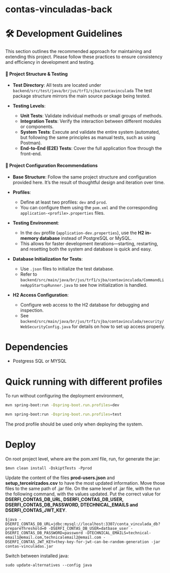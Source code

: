 # contas-vinculadas-back

# 🛠️ Development Guidelines

This section outlines the recommended approach for maintaining and extending this project. Please follow these practices to ensure consistency and efficiency in development and testing.

#### 📁 Project Structure & Testing

* **Test Directory**: All tests are located under
  `backend/src/test/java/br/jus/trf1/sjba/contavinculada`
  The test package structure mirrors the main source package being tested.

* **Testing Levels**:

    * **Unit Tests**: Validate individual methods or small groups of methods.
    * **Integration Tests**: Verify the interaction between different modules or components.
    * **System Tests**: Execute and validate the entire system (automated, but following the same principles as manual tests, such as using Postman).
    * **End-to-End (E2E) Tests**: Cover the full application flow through the front-end.

#### 🧱 Project Configuration Recommendations

* **Base Structure**: Follow the same project structure and configuration provided here. It’s the result of thoughtful design and iteration over time.

* **Profiles**:

    * Define at least two profiles: `dev` and `prod`.
    * You can configure them using the `pom.xml` and the corresponding `application-<profile>.properties` files.

* **Testing Environment**:

    * In the `dev` profile (`application-dev.properties`), use the **H2 in-memory database** instead of PostgreSQL or MySQL.
    * This allows for faster development iterations—starting, restarting, and resetting both the system and database is quick and easy.

* **Database Initialization for Tests**:

    * Use `.json` files to initialize the test database.
    * Refer to
      `backend/src/main/java/br/jus/trf1/sjba/contavinculada/CommandLineAppStartupRunner.java`
      to see how initialization is handled.

* **H2 Access Configuration**:

    * Configure web access to the H2 database for debugging and inspection.
    * See
      `backend/src/main/java/br/jus/trf1/sjba/contavinculada/security/WebSecurityConfig.java`
      for details on how to set up access properly.

# Dependencies

- Postgress SQL or MYSQL


# Quick running with different profiles

To run without configuring the deployment environment, 
```bash
mvn spring-boot:run -Dspring-boot.run.profiles=dev
```


```bash
mvn spring-boot:run -Dspring-boot.run.profiles=test
```

The prod profile should be used only when deploying the system.


# Deploy

On root project level, where are the pom.xml file, run, for generate the jar:
```
$mvn clean install -DskiptTests -Pprod
```
Update the content of the files <b>prod-users.json</b> and <b>setup_terceirizados.csv</b> to have the most updated information. Move those files to the same path of .jar file.
On the same level of .jar file, with the run the following command, with the values updated. Put the correct value for <b>DSERFI_CONTAS_DB_URL, DSERFI_CONTAS_DB_USER, DSERFI_CONTAS_DB_PASSWORD, DTECHNICAL_EMAILS and DSERFI_CONTAS_JWT_KEY</b>.

````
$java -DSERFI_CONTAS_DB_URL=jdbc:mysql://localhost:3307/conta_vinculada_db?prepareThreshold=0 -DSERFI_CONTAS_DB_USER=datbase_user -DSERFI_CONTAS_DB_PASSWORD=password -DTECHNICAL_EMAILS=technical-email1@email.com,technicalemail2@email.com -DSERFI_CONTAS_JWT_KEY=they-key-for-jwt-can-be-random-generation -jar contas-vinculadas.jar
````


Switch between installed java:
```
sudo update-alternatives --config java
```
